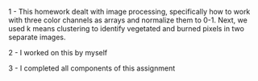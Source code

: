 1 - This homework dealt with image processing, specifically how to work with three color channels as arrays and normalize them to 0-1. Next, we used k means clustering to identify vegetated and burned pixels in two separate images. 

2 - I worked on this by myself

3 - I completed all components of this assignment
